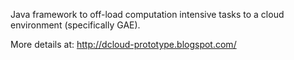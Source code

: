 Java framework to off-load computation intensive tasks to a cloud environment (specifically GAE).

More details at:
http://dcloud-prototype.blogspot.com/